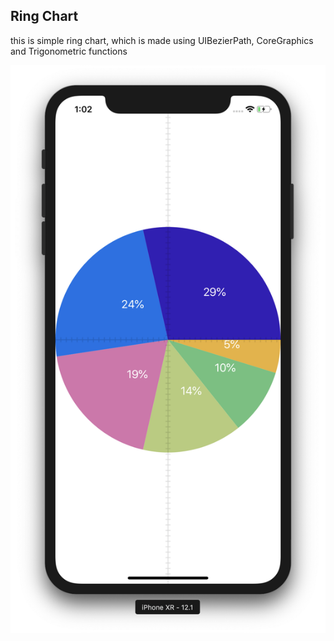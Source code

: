 ## Ring Chart 

this is simple ring chart, which is made using UIBezierPath, CoreGraphics and Trigonometric functions

![](/img/README.png)